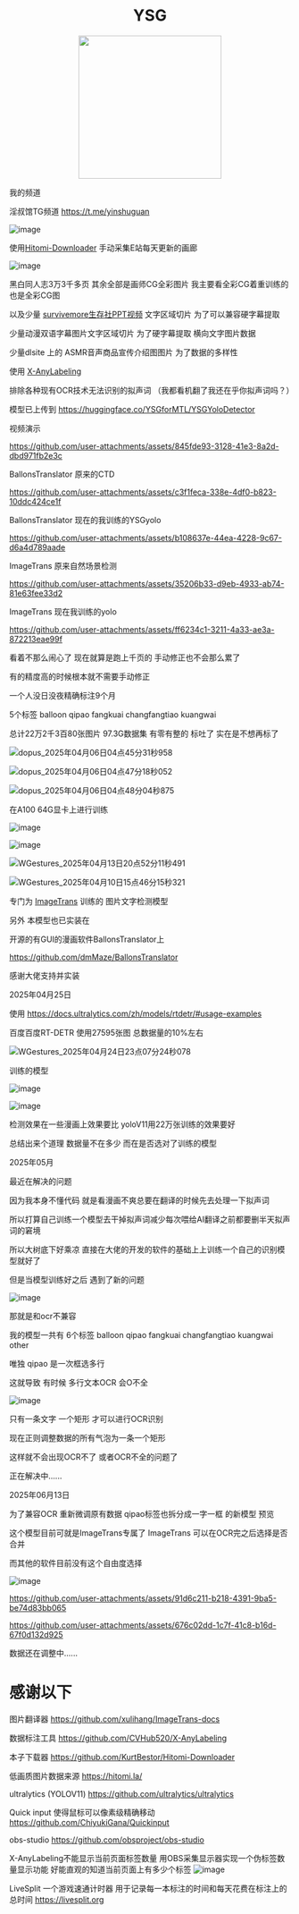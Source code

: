 # <div align="center">YSG</div>

<div align=center>
<img src="https://github.com/user-attachments/assets/0439e6bf-c256-4706-a846-1043643d4cc1" width="256" height="256">
</div>

我的频道

淫叔馆TG频道
https://t.me/yinshuguan

![image](https://github.com/user-attachments/assets/31755751-1c89-4484-8d1a-98e6fc95d079)

使用[Hitomi-Downloader](https://github.com/KurtBestor/Hitomi-Downloader) 手动采集E站每天更新的画廊


![image](https://github.com/user-attachments/assets/74787557-c5ab-4b9d-800b-e96f79d24c23)



黑白同人志3万3千多页 其余全部是画师CG全彩图片 我主要看全彩CG着重训练的也是全彩CG图

以及少量 [survivemore生存社PPT视频](https://www.appetite-game.com/survivemore/001_product.html)  文字区域切片 为了可以兼容硬字幕提取 

少量动漫双语字幕图片文字区域切片 为了硬字幕提取 横向文字图片数据

少量dlsite 上的 ASMR音声商品宣传介绍图图片 为了数据的多样性 

使用 [X-AnyLabeling](https://github.com/CVHub520/X-AnyLabelin) 

排除各种现有OCR技术无法识别的拟声词 （我都看机翻了我还在乎你拟声词吗？）


模型已上传到 https://huggingface.co/YSGforMTL/YSGYoloDetector

 视频演示



https://github.com/user-attachments/assets/845fde93-3128-41e3-8a2d-dbd971fb2e3c






BallonsTranslator 原来的CTD


https://github.com/user-attachments/assets/c3f1feca-338e-4df0-b823-10ddc424ce1f


BallonsTranslator 现在的我训练的YSGyolo




https://github.com/user-attachments/assets/b108637e-44ea-4228-9c67-d6a4d789aade

ImageTrans 原来自然场景检测



https://github.com/user-attachments/assets/35206b33-d9eb-4933-ab74-81e63fee33d2


ImageTrans 现在我训练的yolo



https://github.com/user-attachments/assets/ff6234c1-3211-4a33-ae3a-872213eae99f

看着不那么闹心了 现在就算是跑上千页的 手动修正也不会那么累了

有的精度高的时候根本就不需要手动修正


一个人没日没夜精确标注9个月

5个标签
balloon
qipao
fangkuai
changfangtiao
kuangwai

总计22万2千3百80张图片 97.3G数据集  有零有整的 标吐了 实在是不想再标了

![dopus_2025年04月06日04点45分31秒958](https://github.com/user-attachments/assets/a9db0bf5-e61b-4a43-9a22-681b86f6a902)

![dopus_2025年04月06日04点47分18秒052](https://github.com/user-attachments/assets/468344fd-f36a-49e3-8682-5f819a8fd059)

![dopus_2025年04月06日04点48分04秒875](https://github.com/user-attachments/assets/c2dc4b98-59fd-4151-8303-1d81d2842643)



在A100 64G显卡上进行训练

![image](https://github.com/user-attachments/assets/085967c1-b62b-4968-8d21-bb245093ea8d)

![image](https://github.com/user-attachments/assets/343cd3c0-4d00-49ca-ac49-636f3f37df78)

![WGestures_2025年04月13日20点52分11秒491](https://github.com/user-attachments/assets/15d914db-8969-4823-b365-4f7828195c58)

![WGestures_2025年04月10日15点46分15秒321](https://github.com/user-attachments/assets/96702ad7-e4f4-4690-95c4-4daab1dc3f28)

专门为 [ImageTrans](https://github.com/xulihang/ImageTrans-docs) 训练的
图片文字检测模型

另外 本模型也已实装在

开源的有GUI的漫画软件BallonsTranslator上

https://github.com/dmMaze/BallonsTranslator

感谢大佬支持并实装

2025年04月25日

使用 https://docs.ultralytics.com/zh/models/rtdetr/#usage-examples

百度百度RT-DETR 使用27595张图 总数据量的10%左右

![WGestures_2025年04月24日23点07分24秒078](https://github.com/user-attachments/assets/d7f44877-b623-4301-93cf-138d7a00f601)

 训练的模型

![image](https://github.com/user-attachments/assets/693c6ae5-f520-4f14-9b4c-1de760c85357)

![image](https://github.com/user-attachments/assets/aec46bbc-8440-43b1-891e-37e8ca99f3f9)


检测效果在一些漫画上效果要比 yoloV11用22万张训练的效果要好

总结出来个道理 数据量不在多少 而在是否选对了训练的模型 

2025年05月

最近在解决的问题

因为我本身不懂代码 就是看漫画不爽总要在翻译的时候先去处理一下拟声词

所以打算自己训练一个模型去干掉拟声词减少每次喂给AI翻译之前都要删半天拟声词的窘境

所以大树底下好乘凉 直接在大佬的开发的软件的基础上上训练一个自己的识别模型就好了

但是当模型训练好之后 遇到了新的问题

![image](https://github.com/user-attachments/assets/085e7f9d-bfb8-49bc-ab7d-de095d7cc474)

那就是和ocr不兼容

我的模型一共有 6个标签
balloon
qipao
fangkuai
changfangtiao
kuangwai
other

唯独 qipao 是一次框选多行

这就导致 有时候 多行文本OCR 会O不全

![image](https://github.com/user-attachments/assets/1335e7c8-872b-4ead-9b5a-64cbf726af98)

只有一条文字 一个矩形 才可以进行OCR识别

现在正则调整数据的所有气泡为一条一个矩形

这样就不会出现OCR不了 或者OCR不全的问题了

正在解决中......

2025年06月13日

为了兼容OCR 重新微调原有数据 qipao标签也拆分成一字一框 的新模型 预览

这个模型目前可就是ImageTrans专属了 ImageTrans 可以在OCR完之后选择是否合并

而其他的软件目前没有这个自由度选择

![image](https://github.com/user-attachments/assets/ab660d62-6eca-402a-9c33-acff5fe1601a)




https://github.com/user-attachments/assets/91d6c211-b218-4391-9ba5-be74d83bb065



https://github.com/user-attachments/assets/676c02dd-1c7f-41c8-b16d-67f0d132d925

数据还在调整中......

# 感谢以下

图片翻译器
https://github.com/xulihang/ImageTrans-docs

数据标注工具
https://github.com/CVHub520/X-AnyLabeling

本子下载器
https://github.com/KurtBestor/Hitomi-Downloader

低画质图片数据来源
https://hitomi.la/

ultralytics (YOLOV11)
https://github.com/ultralytics/ultralytics



Quick input 使得鼠标可以像素级精确移动
https://github.com/ChiyukiGana/Quickinput

obs-studio
https://github.com/obsproject/obs-studio

X-AnyLabeling不能显示当前页面标签数量
用OBS采集显示器实现一个伪标签数量显示功能
好能直观的知道当前页面上有多少个标签 
![image](https://github.com/user-attachments/assets/b027f537-5187-4fab-b39f-b545f5780bf3)


LiveSplit 一个游戏速通计时器 用于记录每一本标注的时间和每天花费在标注上的总时间
https://livesplit.org



